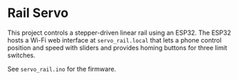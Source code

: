 # Rail Servo

This project controls a stepper-driven linear rail using an ESP32. The ESP32 hosts a Wi-Fi web interface at `servo_rail.local` that lets a phone control position and speed with sliders and provides homing buttons for three limit switches.

See `servo_rail.ino` for the firmware.
